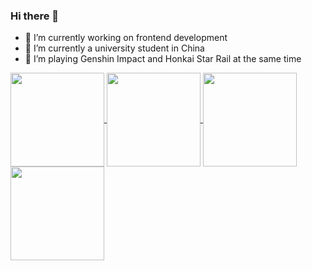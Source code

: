 ### Hi there 👋

- 🔭 I’m currently working on frontend development
- 🌱 I’m currently a university student in China
- 🤔 I’m playing Genshin Impact and Honkai Star Rail at the same time

<a href="https://github.com/anuraghazra/github-readme-stats#gh-dark-mode-only">
  <img height="150" align="center" src="https://github-readme-stats.vercel.app/api/top-langs/?username=HoraceHuang-ui&layout=compact&theme=dark"/>
</a>
<a href="https://github.com/anuraghazra/github-readme-stats#gh-dark-mode-only">
  <img height="150" align="center" src="https://github-readme-stats.vercel.app/api?username=HoraceHuang-ui&show_icons=true&include_all_commits=true&theme=dark&hide=contribs&rank_icon=percentile"/>
</a>
<a href="https://github.com/anuraghazra/github-readme-stats#gh-light-mode-only">
  <img height="150" align="center" src="https://github-readme-stats.vercel.app/api/top-langs/?username=HoraceHuang-ui&layout=compact&theme=default"/>
</a>
<a href="https://github.com/anuraghazra/github-readme-stats#gh-light-mode-only">
  <img height="150" align="center" src="https://github-readme-stats.vercel.app/api?username=HoraceHuang-ui&show_icons=true&include_all_commits=true&theme=default&hide=contribs&rank_icon=percentile"/>
</a>
